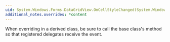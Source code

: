 ```yaml
---
uid: System.Windows.Forms.DataGridView.OnCellStyleChanged(System.Windows.Forms.DataGridViewCellEventArgs)
additional_notes.overrides: *content
---
```


<p>When overriding <xref href="System.Windows.Forms.DataGridView.OnCellStyleChanged(System.Windows.Forms.DataGridViewCellEventArgs)"></xref> in a derived class, be sure to call the base class's <xref href="System.Windows.Forms.DataGridView.OnCellStyleChanged(System.Windows.Forms.DataGridViewCellEventArgs)"></xref> method so that registered delegates receive the event.</p>



